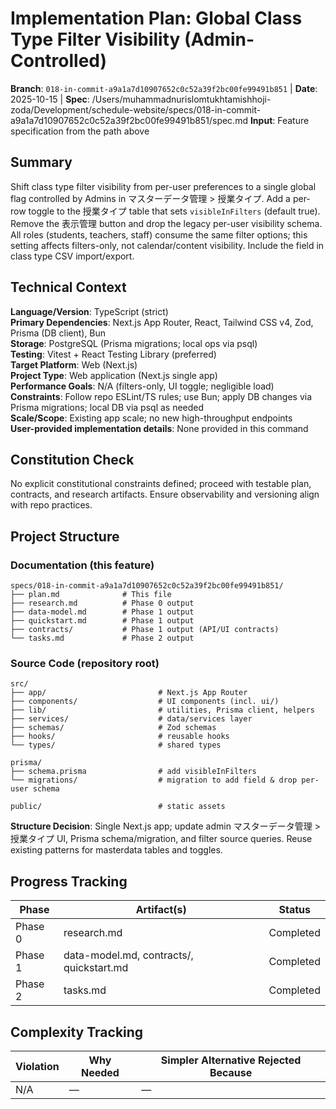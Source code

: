 # Implementation Plan: Global Class Type Filter Visibility (Admin-Controlled)

**Branch**: `018-in-commit-a9a1a7d10907652c0c52a39f2bc00fe99491b851` | **Date**: 2025-10-15 | **Spec**: /Users/muhammadnurislomtukhtamishhoji-zoda/Development/schedule-website/specs/018-in-commit-a9a1a7d10907652c0c52a39f2bc00fe99491b851/spec.md
**Input**: Feature specification from the path above

## Summary

Shift class type filter visibility from per-user preferences to a single global flag controlled by Admins in マスターデータ管理 > 授業タイプ. Add a per-row toggle to the 授業タイプ table that sets `visibleInFilters` (default true). Remove the 表示管理 button and drop the legacy per-user visibility schema. All roles (students, teachers, staff) consume the same filter options; this setting affects filters-only, not calendar/content visibility. Include the field in class type CSV import/export.

## Technical Context

**Language/Version**: TypeScript (strict)  
**Primary Dependencies**: Next.js App Router, React, Tailwind CSS v4, Zod, Prisma (DB client), Bun  
**Storage**: PostgreSQL (Prisma migrations; local ops via psql)  
**Testing**: Vitest + React Testing Library (preferred)  
**Target Platform**: Web (Next.js)  
**Project Type**: Web application (Next.js single app)  
**Performance Goals**: N/A (filters-only, UI toggle; negligible load)  
**Constraints**: Follow repo ESLint/TS rules; use Bun; apply DB changes via Prisma migrations; local DB via psql as needed  
**Scale/Scope**: Existing app scale; no new high-throughput endpoints  
**User-provided implementation details**: None provided in this command

## Constitution Check

No explicit constitutional constraints defined; proceed with testable plan, contracts, and research artifacts. Ensure observability and versioning align with repo practices.

## Project Structure

### Documentation (this feature)

```
specs/018-in-commit-a9a1a7d10907652c0c52a39f2bc00fe99491b851/
├── plan.md              # This file
├── research.md          # Phase 0 output
├── data-model.md        # Phase 1 output
├── quickstart.md        # Phase 1 output
├── contracts/           # Phase 1 output (API/UI contracts)
└── tasks.md             # Phase 2 output
```

### Source Code (repository root)

```
src/
├── app/                         # Next.js App Router
├── components/                  # UI components (incl. ui/)
├── lib/                         # utilities, Prisma client, helpers
├── services/                    # data/services layer
├── schemas/                     # Zod schemas
├── hooks/                       # reusable hooks
└── types/                       # shared types

prisma/
├── schema.prisma                # add visibleInFilters
└── migrations/                  # migration to add field & drop per-user schema

public/                          # static assets
```

**Structure Decision**: Single Next.js app; update admin マスターデータ管理 > 授業タイプ UI, Prisma schema/migration, and filter source queries. Reuse existing patterns for masterdata tables and toggles.

## Progress Tracking

| Phase | Artifact(s) | Status |
|------|--------------|--------|
| Phase 0 | research.md | Completed |
| Phase 1 | data-model.md, contracts/, quickstart.md | Completed |
| Phase 2 | tasks.md | Completed |

## Complexity Tracking

| Violation | Why Needed | Simpler Alternative Rejected Because |
|-----------|------------|-------------------------------------|
| N/A | — | — |


